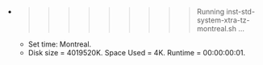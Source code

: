 * >>>>>>>>> Running inst-std-system-xtra-tz-montreal.sh ...
  * Set time: Montreal.
  * Disk size = 4019520K. Space Used = 4K. Runtime = 00:00:00:01.
